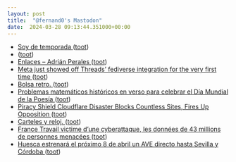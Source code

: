 ```yaml
---
layout: post
title:  "@fernand0's Mastodon"
date:  2024-03-28 09:13:44.351000+00:00
---
```

*  [Soy de temporada ](https://soydetemporada.es) ([toot](https://mastodon.social/@fernand0/112172546415020061))
*  [ ](https://mastodon.social/users/fernand0/statuses/112171860495941691/activity) ([toot](https://mastodon.social/users/fernand0/statuses/112171860495941691/activity))
*  [Enlaces – Adrián Perales ](https://adrianperales.com/enlaces) ([toot](https://mastodon.social/@fernand0/112170936436392426))
*  [Meta just showed off Threads’ fediverse integration for the very first time ](https://www.theverge.com/24106231/threads-fediverse-demo-meta-fediforu) ([toot](https://mastodon.social/@fernand0/112169076208717076))
*  [Bolsa retro. ](https://avecesunafoto.wordpress.com/2024/03/27/bolsa-retro) ([toot](https://mastodon.social/@fernand0/112169033060204628))
*  [Problemas matemáticos históricos en verso para celebrar el Día Mundial de la Poesía ](https://matematicas11235813.luismiglesias.es/2020/03/21/problemas-matematicos-historicos-en-verso-para-celebrar-el-dia-mundial-de-la-poesia) ([toot](https://mastodon.social/@fernand0/112168914351875793))
*  [Piracy Shield Cloudflare Disaster Blocks Countless Sites, Fires Up Opposition ](https://torrentfreak.com/piracy-shield-cloudflare-disaster-blocks-countless-sites-fires-up-opposition-240226) ([toot](https://mastodon.social/@fernand0/112168674617448329))
*  [Carteles y reloj. ](https://www.flickr.com/photos/fernand0/53602115239) ([toot](https://mastodon.social/@fernand0/112168445966076320))
*  [France Travail victime d’une cyberattaque, les données de 43 millions de personnes menacées ](https://www.lemonde.fr/pixels/article/2024/03/13/france-travail-victime-d-une-cyberattaque-les-donnees-de-43-millions-de-personnes-menacees_6221831_4408996.htm) ([toot](https://mastodon.social/@fernand0/112168264415693644))
*  [Huesca estrenará el próximo 8 de abril un AVE directo hasta Sevilla y Córdoba ](https://www.elperiodicodearagon.com/aragon/aragon-huesca/2024/03/21/huesca-estrenara-proximo-abril-ave-directo-sevilla-cordoba-99803046.htm) ([toot](https://mastodon.social/@fernand0/112167670516816395))

